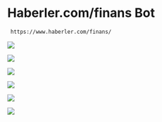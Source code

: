 # Haberler.com/finans Bot
```sh
 https://www.haberler.com/finans/
```

![](https://github.com/TurkoBey/Finans.haberler.com-Bot/blob/main/gorseller/1.jpg)

![](https://github.com/TurkoBey/Finans.haberler.com-Bot/blob/main/gorseller/2.PNG)

![](https://github.com/TurkoBey/Finans.haberler.com-Bot/blob/main/gorseller/3.PNG)

![](https://github.com/TurkoBey/Finans.haberler.com-Bot/blob/main/gorseller/4.PNG)

![](https://github.com/TurkoBey/Finans.haberler.com-Bot/blob/main/gorseller/5.PNG)

![](https://github.com/TurkoBey/Finans.haberler.com-Bot/blob/main/gorseller/6.PNG)


